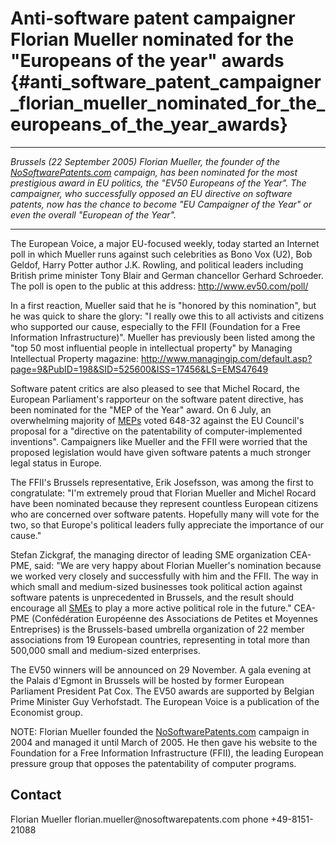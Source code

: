 # Anti-software patent campaigner Florian Mueller nominated for the \"Europeans of the year\" awards {#anti_software_patent_campaigner_florian_mueller_nominated_for_the_europeans_of_the_year_awards}

------------------------------------------------------------------------

*Brussels (22 September 2005) Florian Mueller, the founder of the
[NoSoftwarePatents.com](http://www.nosoftwarepatents.com "wikilink")
campaign, has been nominated for the most prestigious award in EU
politics, the \"EV50 Europeans of the Year\". The campaigner, who
successfully opposed an EU directive on software patents, now has the
chance to become \"EU Campaigner of the Year\" or even the overall
\"European of the Year\".*

------------------------------------------------------------------------

The European Voice, a major EU-focused weekly, today started an Internet
poll in which Mueller runs against such celebrities as Bono Vox (U2),
Bob Geldof, Harry Potter author J.K. Rowling, and political leaders
including British prime minister Tony Blair and German chancellor
Gerhard Schroeder. The poll is open to the public at this address:
<http://www.ev50.com/poll/>

In a first reaction, Mueller said that he is \"honored by this
nomination\", but he was quick to share the glory: \"I really owe this
to all activists and citizens who supported our cause, especially to the
FFII (Foundation for a Free Information Infrastructure)\". Mueller has
previously been listed among the \"top 50 most influential people in
intellectual property\" by Managing Intellectual Property magazine:
<http://www.managingip.com/default.asp?page=9&PubID=198&SID=525600&ISS=17456&LS=EMS47649>

Software patent critics are also pleased to see that Michel Rocard, the
European Parliament\'s rapporteur on the software patent directive, has
been nominated for the \"MEP of the Year\" award. On 6 July, an
overwhelming majority of [MEPs](MEPs "wikilink") voted 648-32 against
the EU Council\'s proposal for a \"directive on the patentability of
computer-implemented inventions\". Campaigners like Mueller and the FFII
were worried that the proposed legislation would have given software
patents a much stronger legal status in Europe.

The FFII\'s Brussels representative, Erik Josefsson, was among the first
to congratulate: \"I\'m extremely proud that Florian Mueller and Michel
Rocard have been nominated because they represent countless European
citizens who are concerned over software patents. Hopefully many will
vote for the two, so that Europe\'s political leaders fully appreciate
the importance of our cause.\"

Stefan Zickgraf, the managing director of leading SME organization
CEA-PME, said: \"We are very happy about Florian Mueller\'s nomination
because we worked very closely and successfully with him and the FFII.
The way in which small and medium-sized businesses took political action
against software patents is unprecedented in Brussels, and the result
should encourage all [SMEs](SMEs "wikilink") to play a more active
political role in the future.\" CEA-PME (Confédération Européenne des
Associations de Petites et Moyennes Entreprises) is the Brussels-based
umbrella organization of 22 member associations from 19 European
countries, representing in total more than 500,000 small and
medium-sized enterprises.

The EV50 winners will be announced on 29 November. A gala evening at the
Palais d\'Egmont in Brussels will be hosted by former European
Parliament President Pat Cox. The EV50 awards are supported by Belgian
Prime Minister Guy Verhofstadt. The European Voice is a publication of
the Economist group.

NOTE: Florian Mueller founded the
[NoSoftwarePatents.com](http://www.nosoftwarepatents.com "wikilink")
campaign in 2004 and managed it until March of 2005. He then gave his
website to the Foundation for a Free Information Infrastructure (FFII),
the leading European pressure group that opposes the patentability of
computer programs.

## Contact

Florian Mueller florian.mueller\@nosoftwarepatents.com phone
+49-8151-21088
